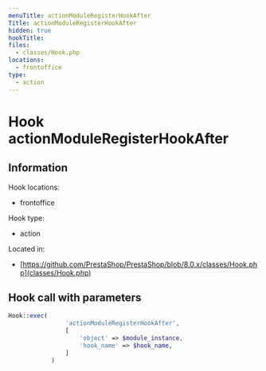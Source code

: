 ```yaml
---
menuTitle: actionModuleRegisterHookAfter
Title: actionModuleRegisterHookAfter
hidden: true
hookTitle: 
files:
  - classes/Hook.php
locations:
  - frontoffice
type:
  - action
---
```


# Hook actionModuleRegisterHookAfter

## Information

Hook locations: 
  - frontoffice

Hook type: 
  - action

Located in: 
  - [https://github.com/PrestaShop/PrestaShop/blob/8.0.x/classes/Hook.php](classes/Hook.php)

## Hook call with parameters

```php
Hook::exec(
                'actionModuleRegisterHookAfter',
                [
                    'object' => $module_instance,
                    'hook_name' => $hook_name,
                ]
            )
```